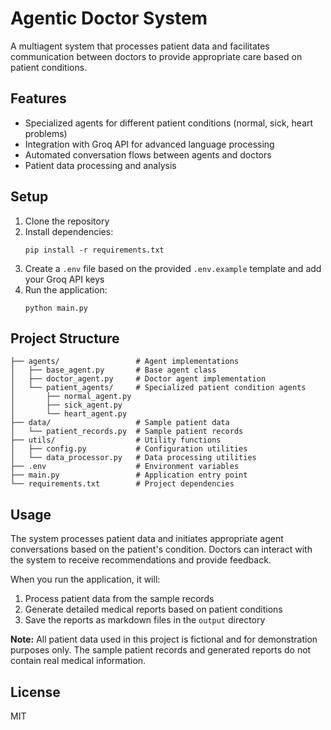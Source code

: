 # Agentic Doctor System

A multiagent system that processes patient data and facilitates communication between doctors to provide appropriate care based on patient conditions.

## Features

- Specialized agents for different patient conditions (normal, sick, heart problems)
- Integration with Groq API for advanced language processing
- Automated conversation flows between agents and doctors
- Patient data processing and analysis

## Setup

1. Clone the repository
2. Install dependencies:
   ```
   pip install -r requirements.txt
   ```
3. Create a `.env` file based on the provided `.env.example` template and add your Groq API keys
4. Run the application:
   ```
   python main.py
   ```

## Project Structure

```
├── agents/                 # Agent implementations
│   ├── base_agent.py       # Base agent class
│   ├── doctor_agent.py     # Doctor agent implementation
│   └── patient_agents/     # Specialized patient condition agents
│       ├── normal_agent.py
│       ├── sick_agent.py
│       └── heart_agent.py
├── data/                   # Sample patient data
│   └── patient_records.py  # Sample patient records
├── utils/                  # Utility functions
│   ├── config.py           # Configuration utilities
│   └── data_processor.py   # Data processing utilities
├── .env                    # Environment variables
├── main.py                 # Application entry point
└── requirements.txt        # Project dependencies
```

## Usage

The system processes patient data and initiates appropriate agent conversations based on the patient's condition. Doctors can interact with the system to receive recommendations and provide feedback.

When you run the application, it will:
1. Process patient data from the sample records
2. Generate detailed medical reports based on patient conditions
3. Save the reports as markdown files in the `output` directory

**Note:** All patient data used in this project is fictional and for demonstration purposes only. The sample patient records and generated reports do not contain real medical information.

## License

MIT